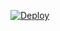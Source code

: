 
[![Deploy](https://www.herokucdn.com/deploy/button.svg)](https://heroku.com/deploy?template=https://github.com/Ejaaaa1/Ejamusic)

